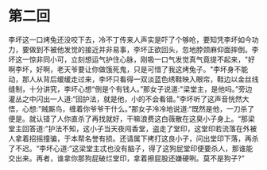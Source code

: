 # 第二回

​		李坏这一口烤兔还没咬下去，冷不丁传来人声实是吓了个够呛，要知凭李坏如今功力，要做到不被他发觉的接近并非易事，李坏正欲回头，忽地脖颈麻仰面摔倒。李坏这一惊非同小可，立刻想运气护住心脉，刚吸一口气发觉真气竟提不起来，"好啊李坏，好啊，老天爷要让你做饿死鬼，只是可惜了我这烤兔子。"李坏身不能动，那人从背后缓缓走过来，李坏只看得一双淡蓝色绣鞋映入眼帘，鞋边以金丝线缝制，十分讲究，李坏心想“倒是个有钱人。”那女子说道:"梁堂主，是他吗。”旁边灌丛之中闪出一人道:“回护法，就是他，小的不会看错。”李坏听了这声音恍然大悟，心想:"贼厮鸟，缠着你爷爷干什么。”那女子冷冷地说道:“既然是他，一刀杀了便是。就认错了人你直杀了再找就好，干嘛浪费这白薇散在这臭小子身上。“那梁堂主回答道:”护法不知，这小子当天夜闯香堂，盗走了堂印，这堂印若流落在外被人拿着招摇撞骗，于本帮名誉有损。还请属下拷打这良小子，问出堂印下落，再杀了不迟。“李坏心道:”这梁堂主忒也没有脑子，得了这狗屁堂印便要杀人，那谁能交出来。再者，谁拿你那狗屁破烂堂印，拿着擦屁股还嫌硬咧。莫不是狗子?”